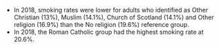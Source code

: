 * In 2018, smoking rates were lower for adults who identified as Other Christian (13%), Muslim (14.1%), Church of Scotland (14.1%) and Other religion (16.9%)  than the No religion (19.6%) reference group. 
* In 2018, the Roman Catholic group had the highest smoking rate at 20.6%. 


